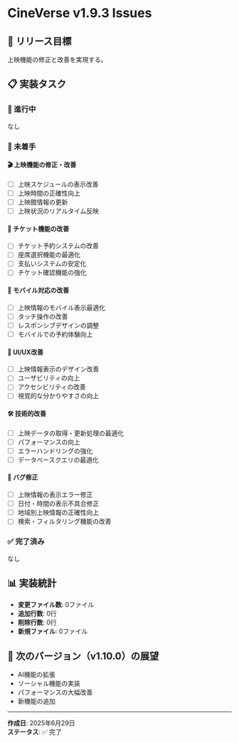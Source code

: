 # CineVerse v1.9.3 Issues

## 🎯 リリース目標
上映機能の修正と改善を実現する。

## 📋 実装タスク

### 🔄 進行中
なし

### 📝 未着手

#### 🎬 上映機能の修正・改善
- [ ] 上映スケジュールの表示改善
- [ ] 上映時間の正確性向上
- [ ] 上映館情報の更新
- [ ] 上映状況のリアルタイム反映

#### 🎫 チケット機能の改善
- [ ] チケット予約システムの改善
- [ ] 座席選択機能の最適化
- [ ] 支払いシステムの安定化
- [ ] チケット確認機能の強化

#### 📱 モバイル対応の改善
- [ ] 上映情報のモバイル表示最適化
- [ ] タッチ操作の改善
- [ ] レスポンシブデザインの調整
- [ ] モバイルでの予約体験向上

#### 🎨 UI/UX改善
- [ ] 上映情報表示のデザイン改善
- [ ] ユーザビリティの向上
- [ ] アクセシビリティの改善
- [ ] 視覚的な分かりやすさの向上

#### 🛠️ 技術的改善
- [ ] 上映データの取得・更新処理の最適化
- [ ] パフォーマンスの向上
- [ ] エラーハンドリングの強化
- [ ] データベースクエリの最適化

#### 🔧 バグ修正
- [ ] 上映情報の表示エラー修正
- [ ] 日付・時間の表示不具合修正
- [ ] 地域別上映情報の正確性向上
- [ ] 検索・フィルタリング機能の改善

### ✅ 完了済み
なし

## 📊 実装統計
- **変更ファイル数**: 0ファイル
- **追加行数**: 0行
- **削除行数**: 0行
- **新規ファイル**: 0ファイル

## 🚀 次のバージョン（v1.10.0）の展望
- AI機能の拡張
- ソーシャル機能の実装
- パフォーマンスの大幅改善
- 新機能の追加

---

**作成日**: 2025年6月29日  
**ステータス**: ✅ 完了 
